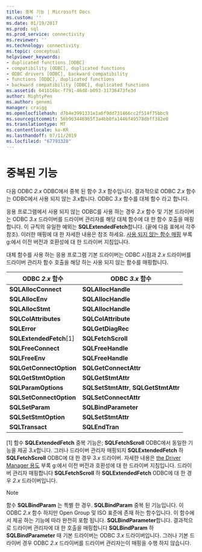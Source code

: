 ```yaml
---
title: 중복 기능 | Microsoft Docs
ms.custom: ''
ms.date: 01/19/2017
ms.prod: sql
ms.prod_service: connectivity
ms.reviewer: ''
ms.technology: connectivity
ms.topic: conceptual
helpviewer_keywords:
- duplicated functions [ODBC]
- compatibility [ODBC], duplicated functions
- ODBC drivers [ODBC], backward compatibility
- functions [ODBC], duplicated functions
- backward compatibility [ODBC], duplicated functions
ms.assetid: 641b16bc-f791-46d8-b093-31736473fe3d
author: MightyPen
ms.author: genemi
manager: craigg
ms.openlocfilehash: d7b4e3991331e1a6f9dd731466cc2f514f75bbc9
ms.sourcegitcommit: 56b963446965f3a4bb0fa1446f49578dbff382e0
ms.translationtype: MT
ms.contentlocale: ko-KR
ms.lasthandoff: 07/11/2019
ms.locfileid: "67793328"
---
```

# <a name="duplicated-features"></a>중복된 기능
다음 ODBC *2.x* ODBC에서 중복 된 함수 *3.x* 함수입니다. 결과적으로 ODBC *2.x* 함수는 ODBC에서 사용 되지 않는 *3.x*합니다. ODBC *3.x* 함수를 대체 함수 라고 합니다.  
  
 응용 프로그램에서 사용 되지 않는 ODBC를 사용 하는 경우 *2.x* 함수 및 기본 드라이버는 ODBC *3.x* 드라이버를 드라이버 관리자를 해당 대체 함수에 대 한 함수 호출을 매핑합니다. 이 규칙의 유일한 예외는 **SQLExtendedFetch**합니다. (끝에 다음 표에서 각주 참조). 이러한 매핑에 대 한 자세한 내용은 참조 하세요. [사용 되지 않는 함수 매핑](../../../odbc/reference/appendixes/mapping-deprecated-functions.md) 부록 g:에서 이전 버전과 호환성에 대 한 드라이버 지침입니다.  
  
 대체 함수를 사용 하는 응용 프로그램 기본 드라이버는 ODBC 시점과 *2.x* 드라이버를 드라이버 관리자 함수 호출을 해당 하는 사용 되지 않는 함수를 매핑합니다.  
  
|ODBC *2.x* 함수|ODBC *3.x* 함수|  
|-------------------------|-------------------------|  
|**SQLAllocConnect**|**SQLAllocHandle**|  
|**SQLAllocEnv**|**SQLAllocHandle**|  
|**SQLAllocStmt**|**SQLAllocHandle**|  
|**SQLColAttributes**|**SQLColAttribute**|  
|**SQLError**|**SQLGetDiagRec**|  
|**SQLExtendedFetch**[1]|**SQLFetchScroll**|  
|**SQLFreeConnect**|**SQLFreeHandle**|  
|**SQLFreeEnv**|**SQLFreeHandle**|  
|**SQLGetConnectOption**|**SQLGetConnectAttr**|  
|**SQLGetStmtOption**|**SQLGetStmtAttr**|  
|**SQLParamOptions**|**SQLSetStmtAttr**, **SQLGetStmtAttr**|  
|**SQLSetConnectOption**|**SQLSetConnectAttr**|  
|**SQLSetParam**|**SQLBindParameter**|  
|**SQLSetStmtOption**|**SQLSetStmtAttr**|  
|**SQLTransact**|**SQLEndTran**|  
  
 [1] 함수 **SQLExtendedFetch** 중복 기능은; **SQLFetchScroll** ODBC에서 동일한 기능을 제공 *3.x*합니다. 그러나 드라이버 관리자 매핑되지 **SQLExtendedFetch** 하 **SQLFetchScroll** ODBC에 대 한 경우 *3.x* 드라이버. 자세한 내용은 [the Driver Manager 용도](../../../odbc/reference/appendixes/what-the-driver-manager-does.md) 부록 g:에서 이전 버전과 호환성에 대 한 드라이버 지침입니다. 드라이버 관리자 매핑합니다 **SQLFetchScroll** 하 **SQLExtendedFetch** ODBC에 대 한 경우 *2.x* 드라이버입니다.  
  
> [!NOTE]
>  함수 **SQLBindParam** 는 특별 한 경우. **SQLBindParam** 중복 된 기능입니다. 이 ODBC *2.x* 함수 하지만 Open Group 및 ISO 표준에 존재 하는 함수입니다. 이 함수에서 제공 하는 기능에 따라 완전히 포함 됩니다. **SQLBindParameter**합니다. 결과적으로 드라이버 관리자에 대 한 호출을 매핑합니다 **SQLBindParam** 하 **SQLBindParameter** 때 기본 드라이버는 ODBC *3.x* 드라이버입니다. 그러나 기본 드라이버 경우 ODBC *2.x* 드라이버를 드라이버 관리자는이 매핑을 수행 하지 않습니다.
